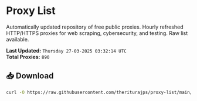 # Proxy List

Automatically updated repository of free public proxies. Hourly refreshed HTTP/HTTPS proxies for web scraping, cybersecurity, and testing. Raw list available.

**Last Updated:** `Thursday 27-03-2025 03:32:14 UTC`  
**Total Proxies:** `890`

## 📥 Download
```bash
curl -O https://raw.githubusercontent.com/theriturajps/proxy-list/main/proxies.txt

